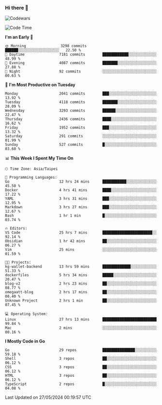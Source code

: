 ### Hi there 👋

![Codewars](https://www.codewars.com/users/omegaatt36/badges/small)

<!--START_SECTION:waka-->
![Code Time](http://img.shields.io/badge/Code%20Time-2%2C465%20hrs%2050%20mins-blue)

**I'm an Early 🐤** 

```text
🌞 Morning                3298 commits        ██████░░░░░░░░░░░░░░░░░░░   22.50 % 
🌆 Daytime                7181 commits        ████████████░░░░░░░░░░░░░   48.99 % 
🌃 Evening                4087 commits        ███████░░░░░░░░░░░░░░░░░░   27.88 % 
🌙 Night                  92 commits          ░░░░░░░░░░░░░░░░░░░░░░░░░   00.63 % 
```
📅 **I'm Most Productive on Tuesday** 

```text
Monday                   2041 commits        ███░░░░░░░░░░░░░░░░░░░░░░   13.92 % 
Tuesday                  4118 commits        ███████░░░░░░░░░░░░░░░░░░   28.09 % 
Wednesday                3293 commits        ██████░░░░░░░░░░░░░░░░░░░   22.47 % 
Thursday                 2436 commits        ████░░░░░░░░░░░░░░░░░░░░░   16.62 % 
Friday                   1952 commits        ███░░░░░░░░░░░░░░░░░░░░░░   13.32 % 
Saturday                 291 commits         ░░░░░░░░░░░░░░░░░░░░░░░░░   01.99 % 
Sunday                   527 commits         █░░░░░░░░░░░░░░░░░░░░░░░░   03.60 % 
```


📊 **This Week I Spent My Time On** 

```text
🕑︎ Time Zone: Asia/Taipei

💬 Programming Languages: 
Go                       12 hrs 24 mins      ███████████░░░░░░░░░░░░░░   45.50 % 
Docker                   4 hrs 41 mins       ████░░░░░░░░░░░░░░░░░░░░░   17.22 % 
YAML                     3 hrs 31 mins       ███░░░░░░░░░░░░░░░░░░░░░░   12.95 % 
Markdown                 3 hrs 27 mins       ███░░░░░░░░░░░░░░░░░░░░░░   12.67 % 
Bash                     1 hr 1 min          █░░░░░░░░░░░░░░░░░░░░░░░░   03.74 % 

🔥 Editors: 
VS Code                  25 hrs 7 mins       ███████████████████████░░   92.14 % 
Obsidian                 1 hr 42 mins        ██░░░░░░░░░░░░░░░░░░░░░░░   06.27 % 
Vim                      25 mins             ░░░░░░░░░░░░░░░░░░░░░░░░░   01.59 % 

🐱‍💻 Projects: 
kg-wallet-backend        13 hrs 59 mins      █████████████░░░░░░░░░░░░   51.33 % 
dockerfiles              5 hrs 34 mins       █████░░░░░░░░░░░░░░░░░░░░   20.47 % 
blog-v2                  2 hrs 23 mins       ██░░░░░░░░░░░░░░░░░░░░░░░   08.77 % 
omegaatt-blog            2 hrs 17 mins       ██░░░░░░░░░░░░░░░░░░░░░░░   08.40 % 
Unknown Project          2 hrs 1 min         ██░░░░░░░░░░░░░░░░░░░░░░░   07.45 % 

💻 Operating System: 
Linux                    27 hrs 13 mins      █████████████████████████   99.84 % 
Mac                      2 mins              ░░░░░░░░░░░░░░░░░░░░░░░░░   00.16 % 
```

**I Mostly Code in Go** 

```text
Go                       29 repos            ███████████████░░░░░░░░░░   59.18 % 
Shell                    3 repos             ██░░░░░░░░░░░░░░░░░░░░░░░   06.12 % 
CSS                      3 repos             ██░░░░░░░░░░░░░░░░░░░░░░░   06.12 % 
HTML                     3 repos             ██░░░░░░░░░░░░░░░░░░░░░░░   06.12 % 
TypeScript               2 repos             █░░░░░░░░░░░░░░░░░░░░░░░░   04.08 % 
```




 Last Updated on 27/05/2024 00:19:57 UTC
<!--END_SECTION:waka-->

<!--
**omegaatt36/omegaatt36** is a ✨ _special_ ✨ repository because its `README.md` (this file) appears on your GitHub profile.

Here are some ideas to get you started:

- 🔭 I’m currently working on ...
- 🌱 I’m currently learning ...
- 👯 I’m looking to collaborate on ...
- 🤔 I’m looking for help with ...
- 💬 Ask me about ...
- 📫 How to reach me: ...
- 😄 Pronouns: ...
- ⚡ Fun fact: ...
-->
